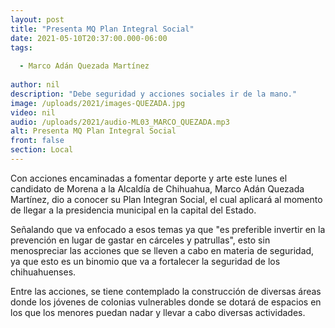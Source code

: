 ```yaml
---
layout: post
title: "Presenta MQ Plan Integral Social"
date: 2021-05-10T20:37:00.000-06:00
tags:
  
  - Marco Adán Quezada Martínez
  
author: nil
description: "Debe seguridad y acciones sociales ir de la mano."
image: /uploads/2021/images-QUEZADA.jpg
video: nil
audio: /uploads/2021/audio-ML03_MARCO_QUEZADA.mp3
alt: Presenta MQ Plan Integral Social
front: false
section: Local
---
```


Con acciones encaminadas a fomentar deporte y arte este lunes el candidato de Morena a la Alcaldía de Chihuahua, Marco Adán Quezada Martínez, dio a conocer su Plan Integran Social, el cual aplicará al momento de llegar a la presidencia municipal en la capital del Estado.

Señalando que va enfocado a esos temas ya que "es preferible invertir en la prevención en lugar de gastar en cárceles y patrullas", esto sin menospreciar las acciones que se lleven a cabo en materia de seguridad, ya que esto es un binomio que va a fortalecer la seguridad de los chihuahuenses.

Entre las acciones, se tiene contemplado la construcción de diversas áreas donde los jóvenes de colonias vulnerables donde se dotará de espacios en los que los menores puedan nadar y llevar a cabo diversas actividades.
